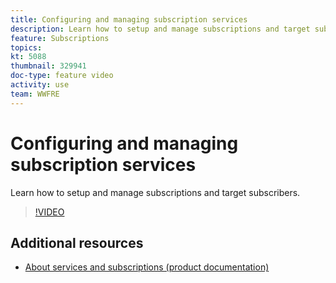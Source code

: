 ```yaml
---
title: Configuring and managing subscription services
description: Learn how to setup and manage subscriptions and target subscribers.
feature: Subscriptions     
topics: 
kt: 5088
thumbnail: 329941
doc-type: feature video
activity: use
team: WWFRE
---
```


# Configuring and managing subscription services

Learn how to setup and manage subscriptions and target subscribers.

>[!VIDEO](https://video.tv.adobe.com/v/329941?quality=12)

## Additional resources

* [About services and subscriptions (product documentation)](https://experienceleague.adobe.com/docs/campaign-classic/using/sending-messages/subscriptions-and-referrals/about-services-and-subscriptions.html)
  
